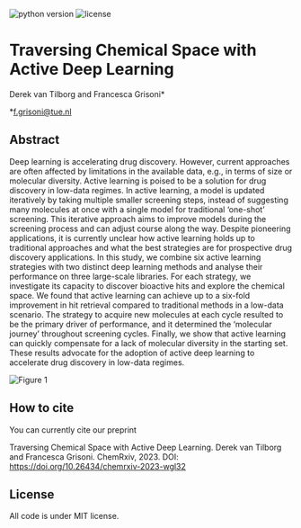 

![python version](https://img.shields.io/badge/python-v.3.9-blue)
![license](https://img.shields.io/badge/license-MIT-orange)


<h1 id="benchmark-study">Traversing Chemical Space with Active Deep Learning</h1>
Derek van Tilborg and Francesca Grisoni*

*f.grisoni@tue.nl

<h2 id="benchmark-study">Abstract</h2>

Deep learning is accelerating drug discovery. However, current approaches are often affected by limitations in the
available data, e.g., in terms of size or molecular diversity. Active learning is poised to be a solution for drug discovery
in low-data regimes. In active learning, a model is updated iteratively by taking multiple smaller screening steps, instead
of suggesting many molecules at once with a single model for traditional ‘one-shot’ screening. This iterative approach
aims to improve models during the screening process and can adjust course along the way. Despite pioneering
applications, it is currently unclear how active learning holds up to traditional approaches and what the best strategies
are for prospective drug discovery applications. In this study, we combine six active learning strategies with two distinct
deep learning methods and analyse their performance on three large-scale libraries. For each strategy, we investigate its
capacity to discover bioactive hits and explore the chemical space. We found that active learning can achieve up to a
six-fold improvement in hit retrieval compared to traditional methods in a low-data scenario. The strategy to acquire
new molecules at each cycle resulted to be the primary driver of performance, and it determined the ‘molecular journey’
throughout screening cycles. Finally, we show that active learning can quickly compensate for a lack of molecular
diversity in the starting set. These results advocate for the adoption of active deep learning to accelerate drug discovery
in low-data regimes.


![Figure 1](figures/figure1.png)


<!-- How to cite-->
<h2 id="How-to-cite">How to cite</h2>
You can currently cite our preprint

Traversing Chemical Space with Active Deep Learning. Derek van Tilborg and Francesca Grisoni.
ChemRxiv, 2023.
DOI: https://doi.org/10.26434/chemrxiv-2023-wgl32


<!-- License-->
<h2 id="License">License</h2>

All code is under MIT license.

